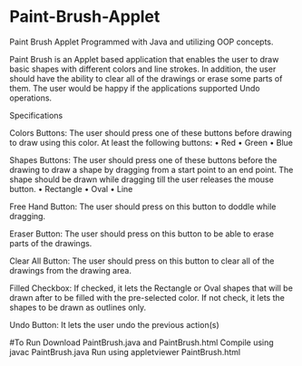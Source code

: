 # Paint-Brush-Applet
Paint Brush Applet Programmed with Java and utilizing OOP concepts.

Paint Brush is an Applet based application that enables the user to draw basic shapes with different colors and line strokes. In addition, the user should have the ability to clear all of the drawings or erase some parts of them. The user would be happy if the applications supported Undo operations.

Specifications

Colors Buttons: The user should press one of these buttons before drawing to draw using this color. At least the following buttons: • Red • Green • Blue

Shapes Buttons: The user should press one of these buttons before the drawing to draw a shape by dragging from a start point to an end point. The shape should be drawn while dragging till the user releases the mouse button. • Rectangle • Oval • Line

Free Hand Button: The user should press on this button to doddle while dragging.

Eraser Button: The user should press on this button to be able to erase parts of the drawings.

Clear All Button: The user should press on this button to clear all of the drawings from the drawing area.

Filled Checkbox: If checked, it lets the Rectangle or Oval shapes that will be drawn after to be filled with the pre-selected color. If not check, it lets the shapes to be drawn as outlines only.

Undo Button: It lets the user undo the previous action(s)

#To Run
Download PaintBrush.java and PaintBrush.html
Compile using javac PaintBrush.java
Run using appletviewer PaintBrush.html
